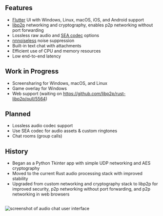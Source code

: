 ## Features

- [Flutter](https://flutter.dev/) UI with Windows, Linux, macOS, iOS, and Android support
- [libp2p](https://libp2p.io/) networking and cryptography, enables p2p networking without port forwarding
- Lossless raw audio and [SEA codec](https://github.com/Daninet/sea-codec) options
- [nnnoiseless](https://github.com/jneem/nnnoiseless) noise suppression
- Built-in text chat with attachments
- Efficient use of CPU and memory resources
- Low end-to-end latency

## Work in Progress

- Screensharing for Windows, macOS, and Linux
- Game overlay for Windows
- Web support (waiting on https://github.com/libp2p/rust-libp2p/pull/5564)

## Planned

- Lossless audio codec support
- Use SEA codec for audio assets & custom ringtones
- Chat rooms (group calls)

## History

- Began as a Python Tkinter app with simple UDP networking and AES cryptography
- Moved to the current Rust audio processing stack with improved stability
- Upgraded from custom networking and cryptography stack to libp2p for improved security, p2p networking without port forwarding, and p2p networking in web browsers

##
![screenshot of audio chat user interface](https://chanchan.dev/static/images/audio-chat.png)
